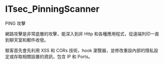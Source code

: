 # ITsec_PinningScanner
PING 攻擊

網路攻擊是非常底層的攻擊，能深入到非 Http 和各種應用程式，從遠端列印一直到聊天室和郵件收發。

駭客首先會先利用 XSS 和 CORs 技術，hook 瀏覽器，並修改重設內部的隱私設定或存取相關設置的資訊，包含 IP 和 Ports。
